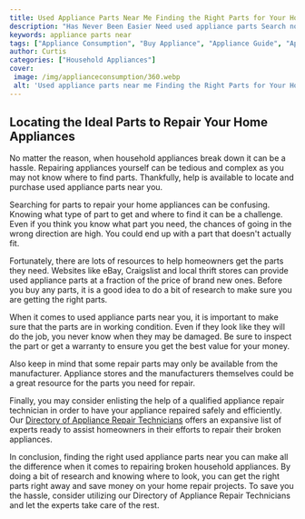 ```yaml
---
title: Used Appliance Parts Near Me Finding the Right Parts for Your Home Repair Projects
description: "Has Never Been Easier Need used appliance parts Search no more - let us help you find the best deals available near you Learn tips and tricks to get the job done right"
keywords: appliance parts near
tags: ["Appliance Consumption", "Buy Appliance", "Appliance Guide", "Appliance Parts"]
author: Curtis
categories: ["Household Appliances"]
cover: 
 image: /img/applianceconsumption/360.webp
 alt: 'Used appliance parts near me Finding the Right Parts for Your Home Repair Projects'
---
```

## Locating the Ideal Parts to Repair Your Home Appliances

No matter the reason, when household appliances break down it can be a hassle. Repairing appliances yourself can be tedious and complex as you may not know where to find parts. Thankfully, help is available to locate and purchase used appliance parts near you.

Searching for parts to repair your home appliances can be confusing. Knowing what type of part to get and where to find it can be a challenge. Even if you think you know what part you need, the chances of going in the wrong direction are high. You could end up with a part that doesn't actually fit.

Fortunately, there are lots of resources to help homeowners get the parts they need. Websites like eBay, Craigslist and local thrift stores can provide used appliance parts at a fraction of the price of brand new ones. Before you buy any parts, it is a good idea to do a bit of research to make sure you are getting the right parts.

When it comes to used appliance parts near you, it is important to make sure that the parts are in working condition. Even if they look like they will do the job, you never know when they may be damaged. Be sure to inspect the part or get a warranty to ensure you get the best value for your money.

Also keep in mind that some repair parts may only be available from the manufacturer. Appliance stores and the manufacturers themselves could be a great resource for the parts you need for repair.

Finally, you may consider enlisting the help of a qualified appliance repair technician in order to have your appliance repaired safely and efficiently. Our [Directory of Appliance Repair Technicians](./pages/appliance-repair-technicians) offers an expansive list of experts ready to assist homeowners in their efforts to repair their broken appliances. 

In conclusion, finding the right used appliance parts near you can make all the difference when it comes to repairing broken household appliances. By doing a bit of research and knowing where to look, you can get the right parts right away and save money on your home repair projects. To save you the hassle, consider utilizing our Directory of Appliance Repair Technicians and let the experts take care of the rest.

